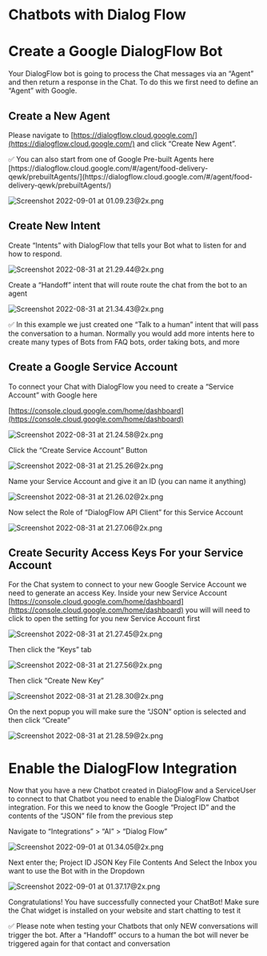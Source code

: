 # Chatbots with Dialog Flow

# Create a Google DialogFlow Bot

Your DialogFlow bot is going to process the Chat messages via an “Agent” and then return a response in the Chat. To do this we first need to define an “Agent” with Google.

## Create a New Agent

Please navigate to [https://dialogflow.cloud.google.com/](https://dialogflow.cloud.google.com/) and click “Create New Agent”.

<aside>
✅ You can also start from one of Google Pre-built Agents here [https://dialogflow.cloud.google.com/#/agent/food-delivery-qewk/prebuiltAgents/](https://dialogflow.cloud.google.com/#/agent/food-delivery-qewk/prebuiltAgents/)

</aside>

![Screenshot 2022-09-01 at 01.09.23@2x.png](Chatbots%20with%20Dialog%20Flow%202ddfc95d039f492ab08c3a15e187cf6b/Screenshot_2022-09-01_at_01.09.232x.png)

## Create New Intent

Create “Intents” with DialogFlow that tells your Bot what to listen for and how to respond.

![Screenshot 2022-08-31 at 21.29.44@2x.png](Chatbots%20with%20Dialog%20Flow%202ddfc95d039f492ab08c3a15e187cf6b/Screenshot_2022-08-31_at_21.29.442x.png)

Create a “Handoff” intent that will route route the chat from the bot to an agent

![Screenshot 2022-08-31 at 21.34.43@2x.png](Chatbots%20with%20Dialog%20Flow%202ddfc95d039f492ab08c3a15e187cf6b/Screenshot_2022-08-31_at_21.34.432x.png)

<aside>
✅ In this example we just created one “Talk to a human” intent that will pass the conversation to a human. Normally you would add more intents here to create many types of Bots from FAQ bots, order taking bots, and more

</aside>

## Create a Google Service Account

To connect your Chat with DialogFlow you need to create a “Service Account” with Google here 

[https://console.cloud.google.com/home/dashboard](https://console.cloud.google.com/home/dashboard) 

 

![Screenshot 2022-08-31 at 21.24.58@2x.png](Chatbots%20with%20Dialog%20Flow%202ddfc95d039f492ab08c3a15e187cf6b/Screenshot_2022-08-31_at_21.24.582x.png)

Click the “Create Service Account” Button

![Screenshot 2022-08-31 at 21.25.26@2x.png](Chatbots%20with%20Dialog%20Flow%202ddfc95d039f492ab08c3a15e187cf6b/Screenshot_2022-08-31_at_21.25.262x.png)

Name your Service Account and give it an ID (you can name it anything)

![Screenshot 2022-08-31 at 21.26.02@2x.png](Chatbots%20with%20Dialog%20Flow%202ddfc95d039f492ab08c3a15e187cf6b/Screenshot_2022-08-31_at_21.26.022x.png)

Now select the Role of  “DialogFlow API Client” for this Service Account 

![Screenshot 2022-08-31 at 21.27.06@2x.png](Chatbots%20with%20Dialog%20Flow%202ddfc95d039f492ab08c3a15e187cf6b/Screenshot_2022-08-31_at_21.27.062x.png)

## Create Security Access Keys For your Service Account

For the Chat system to connect to your new Google Service Account we need to generate an access Key. Inside your new Service Account [https://console.cloud.google.com/home/dashboard](https://console.cloud.google.com/home/dashboard)  you will will need to click to open the setting for you new Service Account first

![Screenshot 2022-08-31 at 21.27.45@2x.png](Chatbots%20with%20Dialog%20Flow%202ddfc95d039f492ab08c3a15e187cf6b/Screenshot_2022-08-31_at_21.27.452x.png)

Then click the “Keys” tab

![Screenshot 2022-08-31 at 21.27.56@2x.png](Chatbots%20with%20Dialog%20Flow%202ddfc95d039f492ab08c3a15e187cf6b/Screenshot_2022-08-31_at_21.27.562x.png)

Then click “Create New Key”

![Screenshot 2022-08-31 at 21.28.30@2x.png](Chatbots%20with%20Dialog%20Flow%202ddfc95d039f492ab08c3a15e187cf6b/Screenshot_2022-08-31_at_21.28.302x.png)

On the next popup you will make sure the “JSON” option is selected and then click “Create”

![Screenshot 2022-08-31 at 21.28.59@2x.png](Chatbots%20with%20Dialog%20Flow%202ddfc95d039f492ab08c3a15e187cf6b/Screenshot_2022-08-31_at_21.28.592x.png)

# Enable the DialogFlow Integration

Now that you have a new Chatbot created in DialogFlow and a ServiceUser to connect to that Chatbot you need to enable the DialogFlow Chatbot integration. For this we need to know the Google “Project ID” and the contents of the “JSON” file from the previous step

Navigate to “Integrations” > “AI” > “Dialog Flow”

![Screenshot 2022-09-01 at 01.34.05@2x.png](Chatbots%20with%20Dialog%20Flow%202ddfc95d039f492ab08c3a15e187cf6b/Screenshot_2022-09-01_at_01.34.052x.png)

Next enter the;
Project ID
JSON Key File Contents
And Select the Inbox you want to use the Bot with in the Dropdown

![Screenshot 2022-09-01 at 01.37.17@2x.png](Chatbots%20with%20Dialog%20Flow%202ddfc95d039f492ab08c3a15e187cf6b/Screenshot_2022-09-01_at_01.37.172x.png)

Congratulations! You have successfully connected your ChatBot!
Make sure the Chat widget is installed on your website and start chatting to test it

<aside>
✅ Please note when testing your Chatbots that only NEW conversations will trigger the bot. After a “Handoff” occurs to a human the bot will never be triggered again for that contact and conversation

</aside>